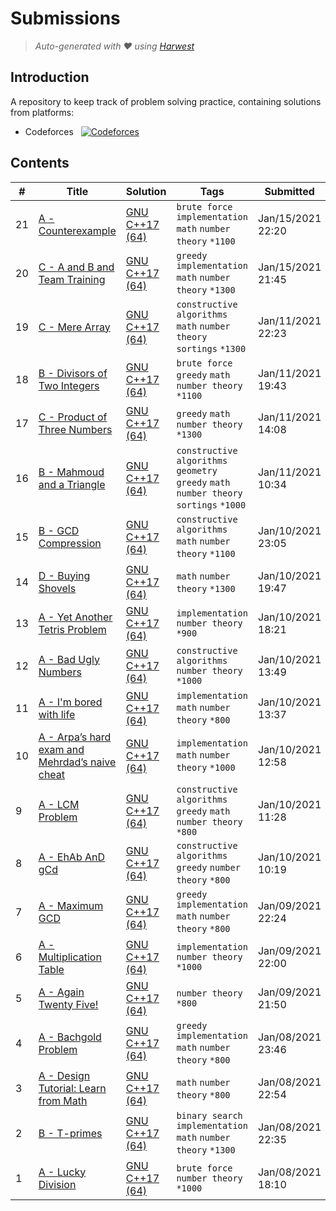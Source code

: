 Submissions
======================
> *Auto-generated with ❤ using [Harwest](https://github.com/nileshsah/harwest-tool)*

## Introduction

A repository to keep track of problem solving practice, containing solutions from platforms:
* Codeforces &nbsp; [![Codeforces](https://run.kaist.ac.kr/badges/codeforces/iamrahul.svg)](https://codeforces.com/profile/iamrahul)


## Contents

| # | Title | Solution | Tags | Submitted |
|---| ----- | -------- | ---- | --------- |
21 | [A - Counterexample ](https://codeforces.com/contest/483/problem/A) | [GNU C++17 (64)](./codeforces/483/A.cpp) | `brute force` `implementation` `math` `number theory` `*1100` | Jan/15/2021 22:20 | 
20 | [C - A and B and Team Training](https://codeforces.com/contest/519/problem/C) | [GNU C++17 (64)](./codeforces/519/C.cpp) | `greedy` `implementation` `math` `number theory` `*1300` | Jan/15/2021 21:45 | 
19 | [C - Mere Array](https://codeforces.com/contest/1401/problem/C) | [GNU C++17 (64)](./codeforces/1401/C.cpp) | `constructive algorithms` `math` `number theory` `sortings` `*1300` | Jan/11/2021 22:23 | 
18 | [B - Divisors of Two Integers](https://codeforces.com/contest/1108/problem/B) | [GNU C++17 (64)](./codeforces/1108/B.cpp) | `brute force` `greedy` `math` `number theory` `*1100` | Jan/11/2021 19:43 | 
17 | [C - Product of Three Numbers](https://codeforces.com/contest/1294/problem/C) | [GNU C++17 (64)](./codeforces/1294/C.cpp) | `greedy` `math` `number theory` `*1300` | Jan/11/2021 14:08 | 
16 | [B - Mahmoud and a Triangle](https://codeforces.com/contest/766/problem/B) | [GNU C++17 (64)](./codeforces/766/B.cpp) | `constructive algorithms` `geometry` `greedy` `math` `number theory` `sortings` `*1000` | Jan/11/2021 10:34 | 
15 | [B - GCD Compression](https://codeforces.com/contest/1370/problem/B) | [GNU C++17 (64)](./codeforces/1370/B.cpp) | `constructive algorithms` `math` `number theory` `*1100` | Jan/10/2021 23:05 | 
14 | [D - Buying Shovels](https://codeforces.com/contest/1360/problem/D) | [GNU C++17 (64)](./codeforces/1360/D.cpp) | `math` `number theory` `*1300` | Jan/10/2021 19:47 | 
13 | [A - Yet Another Tetris Problem](https://codeforces.com/contest/1324/problem/A) | [GNU C++17 (64)](./codeforces/1324/A.cpp) | `implementation` `number theory` `*900` | Jan/10/2021 18:21 | 
12 | [A - Bad Ugly Numbers](https://codeforces.com/contest/1326/problem/A) | [GNU C++17 (64)](./codeforces/1326/A.cpp) | `constructive algorithms` `number theory` `*1000` | Jan/10/2021 13:49 | 
11 | [A - I'm bored with life](https://codeforces.com/contest/822/problem/A) | [GNU C++17 (64)](./codeforces/822/A.cpp) | `implementation` `math` `number theory` `*800` | Jan/10/2021 13:37 | 
10 | [A - Arpa’s hard exam and Mehrdad’s naive cheat](https://codeforces.com/contest/742/problem/A) | [GNU C++17 (64)](./codeforces/742/A.cpp) | `implementation` `math` `number theory` `*1000` | Jan/10/2021 12:58 | 
9 | [A - LCM Problem](https://codeforces.com/contest/1389/problem/A) | [GNU C++17 (64)](./codeforces/1389/A.cpp) | `constructive algorithms` `greedy` `math` `number theory` `*800` | Jan/10/2021 11:28 | 
8 | [A - EhAb AnD gCd](https://codeforces.com/contest/1325/problem/A) | [GNU C++17 (64)](./codeforces/1325/A.cpp) | `constructive algorithms` `greedy` `number theory` `*800` | Jan/10/2021 10:19 | 
7 | [A - Maximum GCD](https://codeforces.com/contest/1370/problem/A) | [GNU C++17 (64)](./codeforces/1370/A.cpp) | `greedy` `implementation` `math` `number theory` `*800` | Jan/09/2021 22:24 | 
6 | [A - Multiplication Table](https://codeforces.com/contest/577/problem/A) | [GNU C++17 (64)](./codeforces/577/A.cpp) | `implementation` `number theory` `*1000` | Jan/09/2021 22:00 | 
5 | [A - Again Twenty Five!](https://codeforces.com/contest/630/problem/A) | [GNU C++17 (64)](./codeforces/630/A.cpp) | `number theory` `*800` | Jan/09/2021 21:50 | 
4 | [A - Bachgold Problem](https://codeforces.com/contest/749/problem/A) | [GNU C++17 (64)](./codeforces/749/A.cpp) | `greedy` `implementation` `math` `number theory` `*800` | Jan/08/2021 23:46 | 
3 | [A - Design Tutorial: Learn from Math](https://codeforces.com/contest/472/problem/A) | [GNU C++17 (64)](./codeforces/472/A.cpp) | `math` `number theory` `*800` | Jan/08/2021 22:54 | 
2 | [B - T-primes](https://codeforces.com/contest/230/problem/B) | [GNU C++17 (64)](./codeforces/230/B.cpp) | `binary search` `implementation` `math` `number theory` `*1300` | Jan/08/2021 22:35 | 
1 | [A - Lucky Division](https://codeforces.com/contest/122/problem/A) | [GNU C++17 (64)](./codeforces/122/A.cpp) | `brute force` `number theory` `*1000` | Jan/08/2021 18:10 | 